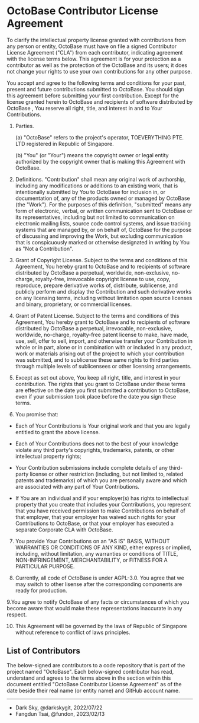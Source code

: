 <!-- To indicate your agreement, simply edit this file and submit a pull request. -->

# OctoBase Contributor License Agreement

To clarify the intellectual property license granted with contributions from any person or entity, OctoBase must have on file a signed Contributor License Agreement ("CLA") from each contributor, indicating agreement with the license terms below. This agreement is for your protection as a contributor as well as the protection of the OctoBase and its users; it does not change your rights to use your own contributions for any other purpose.

You accept and agree to the following terms and conditions for your past, present and future contributions submitted to OctoBase. You should sign this agreement before submitting your first contribution. Except for the license granted herein to OctoBase and recipients of software distributed by OctoBase , You reserve all right, title, and interest in and to Your Contributions.

1. Parties.

    (a) "OctoBase" refers to the project's operator, TOEVERYTHING PTE. LTD registered in Republic of Singapore.

    (b) "You" (or "Your") means the copyright owner or legal entity authorized by the copyright owner that is making this Agreement with OctoBase.

2. Definitions. "Contribution" shall mean any original work of authorship, including any modifications or additions to an existing work, that is intentionally submitted by You to OctoBase for inclusion in, or documentation of, any of the products owned or managed by OctoBase (the "Work"). For the purposes of this definition, "submitted" means any form of electronic, verbal, or written communication sent to OctoBase or its representatives, including but not limited to communication on electronic mailing lists, source code control systems, and issue tracking systems that are managed by, or on behalf of, OctoBase for the purpose of discussing and improving the Work, but excluding communication that is conspicuously marked or otherwise designated in writing by You as "Not a Contribution".

3. Grant of Copyright License. Subject to the terms and conditions of this Agreement, You hereby grant to OctoBase and to recipients of software distributed by OctoBase a perpetual, worldwide, non-exclusive, no-charge, royalty-free, irrevocable copyright license to use, copy, reproduce, prepare derivative works of, distribute, sublicense, and publicly perform and display the Contribution and such derivative works on any licensing terms, including without limitation open source licenses and binary, proprietary, or commercial licenses.

4. Grant of Patent License. Subject to the terms and conditions of this Agreement, You hereby grant to OctoBase and to recipients of software distributed by OctoBase a perpetual, irrevocable, non-exclusive, worldwide, no-charge, royalty-free patent license to make, have made, use, sell, offer to sell, import, and otherwise transfer your Contribution in whole or in part, alone or in combination with or included in any product, work or materials arising out of the project to which your contribution was submitted, and to sublicense these same rights to third parties through multiple levels of sublicensees or other licensing arrangements.

5. Except as set out above, You keep all right, title, and interest in your contribution. The rights that you grant to OctoBase under these terms are effective on the date you first submitted a contribution to OctoBase, even if your submission took place before the date you sign these terms.

6. You promise that:

-   Each of Your Contributions is Your original work and that you are legally entitled to grant the above license.

-   Each of Your Contributions does not to the best of your knowledge violate any third party's copyrights, trademarks, patents, or other intellectual property rights;

-   Your Contribution submissions include complete details of any third-party license or other restriction (including, but not limited to, related patents and trademarks) of which you are personally aware and which are associated with any part of Your Contributions.

-   If You are an individual and if your employer(s) has rights to intellectual property that you create that includes your Contributions, you represent that you have received permission to make Contributions on behalf of that employer, that your employer has waived such rights for your Contributions to OctoBase, or that your employer has executed a separate Corporate CLA with OctoBase.

7. You provide Your Contributions on an "AS IS" BASIS, WITHOUT WARRANTIES OR CONDITIONS OF ANY KIND, either express or implied, including, without limitation, any warranties or conditions of TITLE, NON-INFRINGEMENT, MERCHANTABILITY, or FITNESS FOR A PARTICULAR PURPOSE.

8. Currently, all code of OctoBase is under AGPL-3.0. You agree that we may switch to other lisense after the corresponding components are ready for production.

9.You agree to notify OctoBase of any facts or circumstances of which you become aware that would make these representations inaccurate in any respect.

10. This Agreement will be governed by the laws of Republic of Singapore without reference to conflict of laws principles.

## List of Contributors

The below-signed are contributors to a code repository that is part of the project named "OctoBase". Each below-signed contributor has read, understand and agrees to the terms above in the section within this document entitled "OctoBase Contributor License Agreement" as of the date beside their real name (or entity name) and GitHub account name.

---

<!--
Example:

- Dark Sky, @darkskygit, 2022/07/22
-->

-   Dark Sky, @darkskygit, 2022/07/22
-   Fangdun Tsai, @fundon, 2023/02/13
